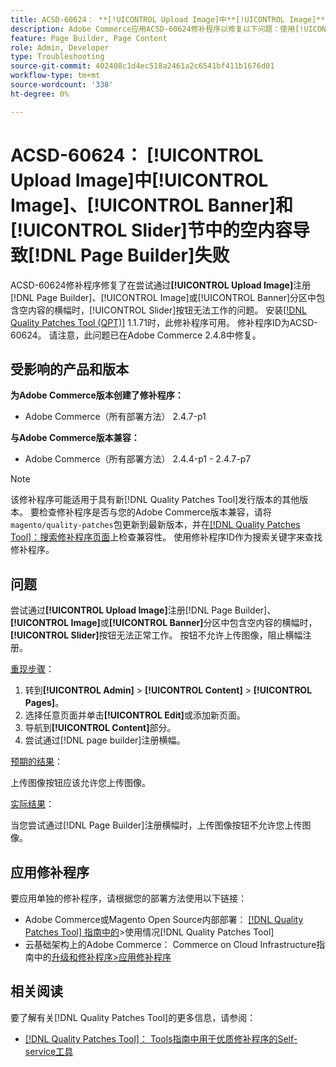 ```yaml
---
title: ACSD-60624： **[!UICONTROL Upload Image]中**[!UICONTROL Image]**、**[!UICONTROL Banner]**和**[!UICONTROL Slider]**节中的空内容导致** [!DNL Page Builder]失败
description: Adobe Commerce应用ACSD-60624修补程序以修复以下问题：使用[!UICONTROL Upload Image]在[!UICONTROL Image]、[!UICONTROL Banner]或&lbrace;3**部分中添加带有空内容的横幅时，**[!UICONTROL Slider]按钮不起作用。 [!DNL Page Builder]
feature: Page Builder, Page Content
role: Admin, Developer
type: Troubleshooting
source-git-commit: 402408c1d4ec518a2461a2c6541bf411b1676d01
workflow-type: tm+mt
source-wordcount: '338'
ht-degree: 0%

---
```



# ACSD-60624： **[!UICONTROL Upload Image]**&#x200B;中[!UICONTROL Image]、[!UICONTROL Banner]和[!UICONTROL Slider]节中的空内容导致[!DNL Page Builder]失败

ACSD-60624修补程序修复了在尝试通过&#x200B;**[!UICONTROL Upload Image]**&#x200B;注册[!DNL Page Builder]、[!UICONTROL Image]或[!UICONTROL Banner]分区中包含空内容的横幅时，[!UICONTROL Slider]按钮无法工作的问题。 安装[[!DNL Quality Patches Tool (QPT)]](/help/tools/quality-patches-tool/quality-patches-tool-to-self-serve-quality-patches.md) 1.1.71时，此修补程序可用。 修补程序ID为ACSD-60624。 请注意，此问题已在Adobe Commerce 2.4.8中修复。

## 受影响的产品和版本

**为Adobe Commerce版本创建了修补程序：**

* Adobe Commerce（所有部署方法） 2.4.7-p1

**与Adobe Commerce版本兼容：**

* Adobe Commerce（所有部署方法） 2.4.4-p1 - 2.4.7-p7

>[!NOTE]
>
>该修补程序可能适用于具有新[!DNL Quality Patches Tool]发行版本的其他版本。 要检查修补程序是否与您的Adobe Commerce版本兼容，请将`magento/quality-patches`包更新到最新版本，并在[[!DNL Quality Patches Tool]：搜索修补程序页面](https://experienceleague.adobe.com/tools/commerce-quality-patches/index.html)上检查兼容性。 使用修补程序ID作为搜索关键字来查找修补程序。

## 问题

尝试通过&#x200B;**[!UICONTROL Upload Image]**&#x200B;注册[!DNL Page Builder]、**[!UICONTROL Image]**&#x200B;或&#x200B;**[!UICONTROL Banner]**&#x200B;分区中包含空内容的横幅时，**[!UICONTROL Slider]**&#x200B;按钮无法正常工作。 按钮不允许上传图像，阻止横幅注册。

<u>重现步骤</u>：

1. 转到&#x200B;**[!UICONTROL Admin]** > **[!UICONTROL Content]** > **[!UICONTROL Pages]**。
1. 选择任意页面并单击&#x200B;**[!UICONTROL Edit]**&#x200B;或添加新页面。
1. 导航到&#x200B;**[!UICONTROL Content]**&#x200B;部分。
1. 尝试通过[!DNL page builder]注册横幅。

<u>预期的结果</u>：

上传图像按钮应该允许您上传图像。

<u>实际结果</u>：

当您尝试通过[!DNL Page Builder]注册横幅时，上传图像按钮不允许您上传图像。

## 应用修补程序

要应用单独的修补程序，请根据您的部署方法使用以下链接：

* Adobe Commerce或Magento Open Source内部部署： [[!DNL Quality Patches Tool] 指南中的](/help/tools/quality-patches-tool/usage.md)>使用情况[!DNL Quality Patches Tool]
* 云基础架构上的Adobe Commerce： Commerce on Cloud Infrastructure指南中的[升级和修补程序>应用修补程序](https://experienceleague.adobe.com/docs/commerce-cloud-service/user-guide/develop/upgrade/apply-patches.html)

## 相关阅读

要了解有关[!DNL Quality Patches Tool]的更多信息，请参阅：

* [[!DNL Quality Patches Tool]： Tools指南中用于优质修补程序的Self-service工具](/help/tools/quality-patches-tool/quality-patches-tool-to-self-serve-quality-patches.md)
